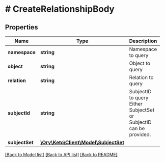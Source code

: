 # # CreateRelationshipBody

## Properties

Name | Type | Description | Notes
------------ | ------------- | ------------- | -------------
**namespace** | **string** | Namespace to query | [optional]
**object** | **string** | Object to query | [optional]
**relation** | **string** | Relation to query | [optional]
**subjectId** | **string** | SubjectID to query  Either SubjectSet or SubjectID can be provided. | [optional]
**subjectSet** | [**\Ory\Keto\Client\Model\SubjectSet**](SubjectSet.md) |  | [optional]

[[Back to Model list]](../../README.md#models) [[Back to API list]](../../README.md#endpoints) [[Back to README]](../../README.md)
